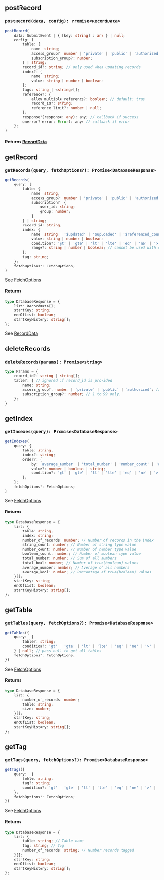 ## postRecord

### `postRecord(data, config): Promise<RecordData>`

```ts
postRecord(
    data: SubmitEvent | { [key: string] : any } | null;
    config: {
        table: {
            name: string;
            access_group?: number | 'private' | 'public' | 'authorized';  // 0 to 99 if using number. Default: 'public'
            subscription_group?: number;
        } | string;
        record_id?: string; // only used when updating records
        index?: {
            name: string; 
            value: string | number | boolean;
        };
        tags: string | <string>[];
        reference?: {
            allow_multiple_reference?: boolean; // default: true
            record_id?: string;
            reference_limit?: number | null;
        };
        response?(response: any): any; // callback if success
        onerror?(error: Error): any; // callback if error
    };
)
```
#### Returns [RecordData](/data-types/#recorddata)

## getRecord

### `getRecords(query, fetchOptions?): Promise<DatabaseResponse>`

```ts
getRecords(
    query: {
        table: {
            name: string,
            access_group?: number | 'private' | 'public' | 'authorized'; // 0 to 99 if using number. Default: 'public'
            subscription?: {
                user_id: string;
                group: number;
            }
        } | string;
        record_id: string;
        index: {
            name: string | '$updated' | '$uploaded' | '$referenced_count' | '$user_id';
            value: string | number | boolean;
            condition?: 'gt' | 'gte' | 'lt' | 'lte' | 'eq' | 'ne' | '>' | '>=' | '<' | '<=' | '=' | '!='; // cannot be used with range. Default: '='
            range?: string | number | boolean; // cannot be used with condition
        };
        tag: string;
    };
    fetchOptions?: FetchOptions;
)
```

See [FetchOptions](/data-types/#fetch-options)

#### Returns <!-- DatabaseResponse -->

```ts
type DatabaseResponse = {
    list: RecordData[];
    startKey: string;
    endOfList: boolean;
    startKeyHistory: string[];
};
```
See [RecordData](/data-types/#recorddata)

## deleteRecords

### `deleteRecords(params): Promise<string>`

```ts
type Params = {
    record_id?: string | string[];
    table?: { // ignored if record_id is provided
        name: string;
        access_group?: number | 'private' | 'public' | 'authorized'; // Default = 'public'
        subscription_group?: number; // 1 to 99 only.
    };
}
```

## getIndex

### `getIndexes(query): Promise<DatabaseResponse>`

```ts
getIndexes(
    query: {
        table: string;
        index?: string;
        order?: {
            by: 'average_number' | 'total_number' | 'number_count' | 'average_bool' | 'total_bool' | 'bool_count' | 'string_count' | 'index_name';
            value?: number | boolean | string;
            condition?: 'gt' | 'gte' | 'lt' | 'lte' | 'eq' | 'ne' | '>' | '>=' | '<' | '<=' | '=' | '!=';
        };
    };
    fetchOptions?: FetchOptions;
}
```

See [FetchOptions](/data-types/#fetch-options)

#### Returns

```ts
type DatabaseResponse = {
    list: {
        table: string;
        index: string;
        number_of_records: number; // Number of records in the index
        string_count: number; // Number of string type value
        number_count: number; // Number of number type value
        boolean_count: number; // Number of boolean type value
        total_number: number; // Sum of all numbers
        total_bool: number; // Number of true(boolean) values
        average_number: number; // Average of all numbers
        average_bool: number; // Percentage of true(boolean) values
    }[];
    startKey: string;
    endOfList: boolean;
    startKeyHistory: string[];
};
```

## getTable

### `getTables(query, fetchOptions?): Promise<DatabaseResponse>`

```ts
getTables({
    query:  {
        table?: string;
        condition?: 'gt' | 'gte' | 'lt' | 'lte' | 'eq' | 'ne' | '>' | '>=' | '<' | '<=' | '=' | '!=';
    } | null; // pass null to get all tables
    fetchOptions?: FetchOptions;
})
```

See [FetchOptions](/data-types/#fetch-options)

#### Returns

```ts
type DatabaseResponse = {
    list: {
        number_of_records: number; 
        table: string; 
        size: number;
    }[];
    startKey: string;
    endOfList: boolean;
    startKeyHistory: string[];
};
```

## getTag

### `getTags(query, fetchOptions?): Promise<DatabaseResponse>`

```ts
getTags({
    query:  {
        table: string;
        tag?: string;
        condition?: 'gt' | 'gte' | 'lt' | 'lte' | 'eq' | 'ne' | '>' | '>=' | '<' | '<=' | '=' | '!=';
    };
    fetchOptions?: FetchOptions;
})
```

See [FetchOptions](/data-types/#fetch-options)

#### Returns

```ts
type DatabaseResponse = {
    list: {
        table: string; // Table name
        tag: string; // Tag
        number_of_records: string; // Number records tagged
    }[];
    startKey: string;
    endOfList: boolean;
    startKeyHistory: string[];
};
```
